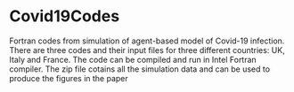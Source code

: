 # Covid19Codes
Fortran codes from simulation of agent-based model of Covid-19 infection.
There are three codes and their input files for three different countries: UK, Italy and France.
The code can be compiled and run in Intel Fortran compiler.
The zip file cotains all the simulation data and can be used to produce the figures in the paper
